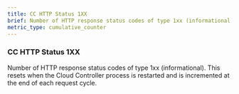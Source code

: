 ```yaml
---
title: CC HTTP Status 1XX
brief: Number of HTTP response status codes of type 1xx (informational). This resets when the Cloud Controller process is restarted and is incremented at the end of each request cycle.
metric_type: cumulative_counter
---
```


### CC HTTP Status 1XX

Number of HTTP response status codes of type 1xx (informational). This resets when the Cloud Controller process is restarted and is incremented at the end of each request cycle.